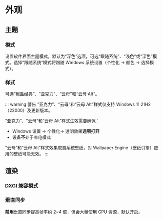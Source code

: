# 外观

## 主题

### 模式

设置软件界面主题模式，默认为“深色”选项，可选“跟随系统”、“浅色”或“深色”模式。选择“跟随系统”模式将跟随 Windows 系统设置（个性化 -> 颜色 -> 选择模式）。

### 样式

可选“椒盐经典”、“亚克力”、“云母”和“云母 Alt”。

::: warning 警告
“亚克力”、“云母”和“云母 Alt”样式仅支持 Windows 11 21H2（22000）及更新版本。

“亚克力”、“云母”和“云母 Alt”样式生效需要确保：

- Windows 设置 -> 个性化-> 透明效果**选项打开**
- 设备**不**处于省电模式

“云母”和“云母 Alt”样式效果取自系统壁纸，对 Wallpaper Engine（壁纸引擎）应用的壁纸可能无效。
:::

## 渲染

### [DXGI 兼容模式](dxgi-compat-mode)

### 垂直同步

**禁用**垂直同步提高帧率约 2~4 倍，但会大量使用 GPU 资源，默认开启。